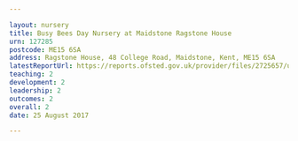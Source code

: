 ```yaml
---

layout: nursery
title: Busy Bees Day Nursery at Maidstone Ragstone House
urn: 127285
postcode: ME15 6SA
address: Ragstone House, 48 College Road, Maidstone, Kent, ME15 6SA
latestReportUrl: https://reports.ofsted.gov.uk/provider/files/2725657/urn/127285.pdf
teaching: 2
development: 2
leadership: 2
outcomes: 2
overall: 2
date: 25 August 2017

---
```

